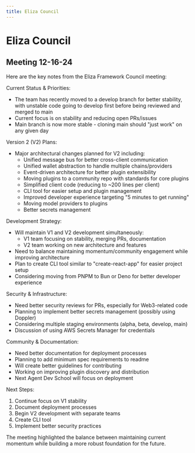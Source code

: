 ```yaml
---
title: Eliza Council
---
```


# Eliza Council

## Meeting 12-16-24

Here are the key notes from the Eliza Framework Council meeting:

Current Status & Priorities:

- The team has recently moved to a develop branch for better stability, with unstable code going to develop first before being reviewed and merged to main
- Current focus is on stability and reducing open PRs/issues
- Main branch is now more stable - cloning main should "just work" on any given day

Version 2 (V2) Plans:

- Major architectural changes planned for V2 including:
    - Unified message bus for better cross-client communication
    - Unified wallet abstraction to handle multiple chains/providers
    - Event-driven architecture for better plugin extensibility
    - Moving plugins to a community repo with standards for core plugins
    - Simplified client code (reducing to ~200 lines per client)
    - CLI tool for easier setup and plugin management
    - Improved developer experience targeting "5 minutes to get running"
    - Moving model providers to plugins
    - Better secrets management

Development Strategy:

- Will maintain V1 and V2 development simultaneously:
    - V1 team focusing on stability, merging PRs, documentation
    - V2 team working on new architecture and features
- Need to balance maintaining momentum/community engagement while improving architecture
- Plan to create CLI tool similar to "create-react-app" for easier project setup
- Considering moving from PNPM to Bun or Deno for better developer experience

Security & Infrastructure:

- Need better security reviews for PRs, especially for Web3-related code
- Planning to implement better secrets management (possibly using Doppler)
- Considering multiple staging environments (alpha, beta, develop, main)
- Discussion of using AWS Secrets Manager for credentials

Community & Documentation:

- Need better documentation for deployment processes
- Planning to add minimum spec requirements to readme
- Will create better guidelines for contributing
- Working on improving plugin discovery and distribution
- Next Agent Dev School will focus on deployment

Next Steps:

1. Continue focus on V1 stability
2. Document deployment processes
3. Begin V2 development with separate teams
4. Create CLI tool
5. Implement better security practices

The meeting highlighted the balance between maintaining current momentum while building a more robust foundation for the future.
